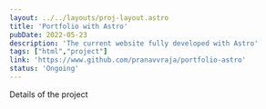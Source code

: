 ```yaml
---
layout: ../../layouts/proj-layout.astro
title: 'Portfolio with Astro'
pubDate: 2022-05-23
description: 'The current website fully developed with Astro'
tags: ["html","project"]
link: 'https://www.github.com/pranavvraja/portfolio-astro'
status: 'Ongoing'
---
```


Details of the project
